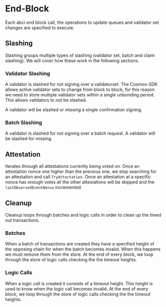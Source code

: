 # End-Block

Each abci end block call, the operations to update queues and validator set
changes are specified to execute.

## Slashing

Slashing groups multiple types of slashing (validator set, batch and claim slashing). We will cover how these work in the following sections.

### Validator Slashing

A validator is slashed for not signing over a validatorset. The Cosmos-SDK allows active validator sets to change from block to block, for this reason we need to store multiple validator sets within a single unbonding period. This allows validators to not be slashed. 

A validator will be slashed or missing a single confirmation signing.

### Batch Slashing

A validator is slashed for not signing over a batch request. A validator will be slashed for missing 

## Attestation

Iterates through all attestations currently being voted on. Once an attestation nonce one higher than the previous one, we stop searching for an attestation and call `TryAttestation`. Once an attestation at a specific nonce has enough votes all the other attestations will be skipped and the `lastObservedEventNonce` incremented.

## Cleanup

Cleanup loops through batches and logic calls in order to clean up the timed out transactions.

### Batches

When a batch of transactions are created they have a specified height of the opposing chain for when the batch becomes invalid. When this happens we must remove them from the store. At the end of every block, we loop through the store of logic calls checking the the timeout heights. 

### Logic Calls

When a logic call is created it consists of a timeout height. This height is used to know when the logic call becomes invalid. At the end of every block, we loop through the store of logic calls checking the the timeout heights. 
